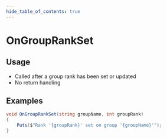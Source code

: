 ```yaml
---
hide_table_of_contents: true
---
```


# OnGroupRankSet

## Usage

* Called after a group rank has been set or updated
* No return handling

## Examples

```csharp
void OnGroupRankSet(string groupName, int groupRank)
{
    Puts($"Rank '{groupRank}' set on group '{groupName}'");
}
```
